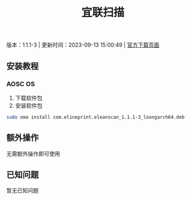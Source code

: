 ﻿---
id: 1778
title: 宜联扫描
toc: true
weight: 1778
---

版本：1.1.1-3 | 更新时间：2023-09-13 15:00:49 | [官方下载页面](http://app.loongapps.cn/#/detail/1778)

## 安装教程 

### AOSC OS 

1. 下载软件包
2. 安装软件包

```bash
sudo oma install com.elineprint.eleanscan_1.1.1-3_loongarch64.deb
```

## 额外操作

无需额外操作即可使用

## 已知问题

暂无已知问题

